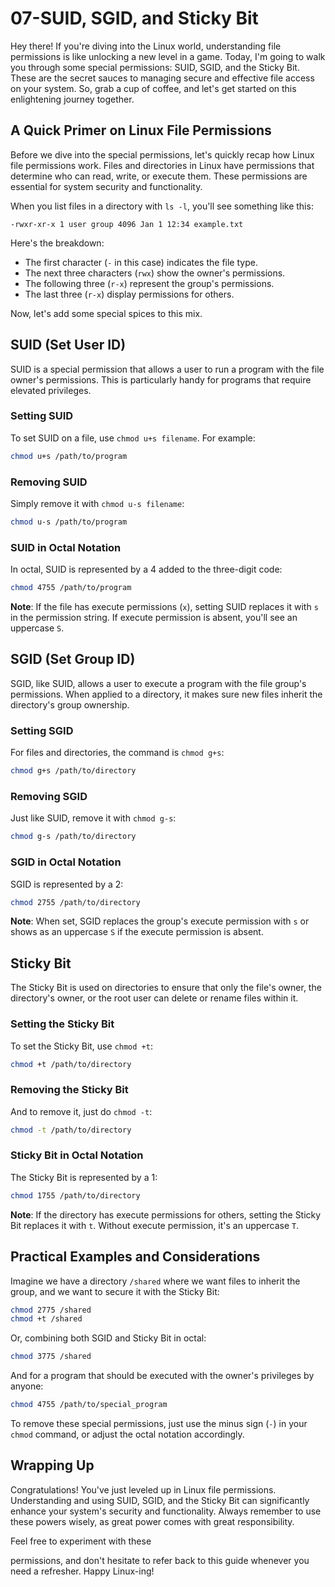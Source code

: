 # 07-SUID, SGID, and Sticky Bit

Hey there! If you're diving into the Linux world, understanding file permissions is like unlocking a new level in a game. Today, I'm going to walk you through some special permissions: SUID, SGID, and the Sticky Bit. These are the secret sauces to managing secure and effective file access on your system. So, grab a cup of coffee, and let's get started on this enlightening journey together.

## A Quick Primer on Linux File Permissions

Before we dive into the special permissions, let's quickly recap how Linux file permissions work. Files and directories in Linux have permissions that determine who can read, write, or execute them. These permissions are essential for system security and functionality.

When you list files in a directory with `ls -l`, you'll see something like this:

```
-rwxr-xr-x 1 user group 4096 Jan 1 12:34 example.txt
```

Here's the breakdown:
- The first character (`-` in this case) indicates the file type.
- The next three characters (`rwx`) show the owner's permissions.
- The following three (`r-x`) represent the group's permissions.
- The last three (`r-x`) display permissions for others.

Now, let's add some special spices to this mix.

## SUID (Set User ID)

SUID is a special permission that allows a user to run a program with the file owner's permissions. This is particularly handy for programs that require elevated privileges.

### Setting SUID

To set SUID on a file, use `chmod u+s filename`. For example:

```bash
chmod u+s /path/to/program
```

### Removing SUID

Simply remove it with `chmod u-s filename`:

```bash
chmod u-s /path/to/program
```

### SUID in Octal Notation

In octal, SUID is represented by a 4 added to the three-digit code:

```bash
chmod 4755 /path/to/program
```

**Note**: If the file has execute permissions (`x`), setting SUID replaces it with `s` in the permission string. If execute permission is absent, you'll see an uppercase `S`.

## SGID (Set Group ID)

SGID, like SUID, allows a user to execute a program with the file group's permissions. When applied to a directory, it makes sure new files inherit the directory's group ownership.

### Setting SGID

For files and directories, the command is `chmod g+s`:

```bash
chmod g+s /path/to/directory
```

### Removing SGID

Just like SUID, remove it with `chmod g-s`:

```bash
chmod g-s /path/to/directory
```

### SGID in Octal Notation

SGID is represented by a 2:

```bash
chmod 2755 /path/to/directory
```

**Note**: When set, SGID replaces the group's execute permission with `s` or shows as an uppercase `S` if the execute permission is absent.

## Sticky Bit

The Sticky Bit is used on directories to ensure that only the file's owner, the directory's owner, or the root user can delete or rename files within it.

### Setting the Sticky Bit

To set the Sticky Bit, use `chmod +t`:

```bash
chmod +t /path/to/directory
```

### Removing the Sticky Bit

And to remove it, just do `chmod -t`:

```bash
chmod -t /path/to/directory
```

### Sticky Bit in Octal Notation

The Sticky Bit is represented by a 1:

```bash
chmod 1755 /path/to/directory
```

**Note**: If the directory has execute permissions for others, setting the Sticky Bit replaces it with `t`. Without execute permission, it's an uppercase `T`.

## Practical Examples and Considerations

Imagine we have a directory `/shared` where we want files to inherit the group, and we want to secure it with the Sticky Bit:

```bash
chmod 2775 /shared
chmod +t /shared
```

Or, combining both SGID and Sticky Bit in octal:

```bash
chmod 3775 /shared
```

And for a program that should be executed with the owner's privileges by anyone:

```bash
chmod 4755 /path/to/special_program
```

To remove these special permissions, just use the minus sign (`-`) in your `chmod` command, or adjust the octal notation accordingly.

## Wrapping Up

Congratulations! You've just leveled up in Linux file permissions. Understanding and using SUID, SGID, and the Sticky Bit can significantly enhance your system's security and functionality. Always remember to use these powers wisely, as great power comes with great responsibility.

Feel free to experiment with these

 permissions, and don't hesitate to refer back to this guide whenever you need a refresher. Happy Linux-ing!